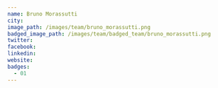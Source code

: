```yaml
---
name: Bruno Morassutti
city:
image_path: /images/team/bruno_morassutti.png
badged_image_path: /images/team/badged_team/bruno_morassutti.png
twitter:
facebook:
linkedin:
website:
badges:
  - 01
---
```

